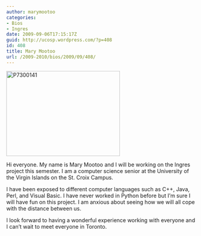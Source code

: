 ```yaml
---
author: marymootoo
categories:
- Bios
- Ingres
date: 2009-09-06T17:15:17Z
guid: http://ucosp.wordpress.com/?p=408
id: 408
title: Mary Mootoo
url: /2009-2010/bios/2009/09/408/
---
```


<img class="alignnone size-medium wp-image-409" title="P7300141" src="http://ucosp.files.wordpress.com/2009/09/p73001412.jpg?w=300" alt="P7300141" width="300" height="225" srcset="http://ucosp.ca/wp-content/uploads/2009/09/p73001412.jpg 4000w, http://ucosp.ca/wp-content/uploads/2009/09/p73001412-300x225.jpg 300w, http://ucosp.ca/wp-content/uploads/2009/09/p73001412-1024x768.jpg 1024w" sizes="(max-width: 300px) 100vw, 300px" />

Hi everyone. My name is Mary Mootoo and I will be working on the Ingres project this semester. I am a computer science senior at the University of the Virgin Islands on the St. Croix Campus.

I have been exposed to different computer languages such as C++, Java, Perl, and Visual Basic. I have never worked in Python before but I’m sure I will have fun on this project. I am anxious about seeing how we will all cope with the distance between us.

I look forward to having a wonderful experience working with everyone and I can’t wait to meet everyone in Toronto.